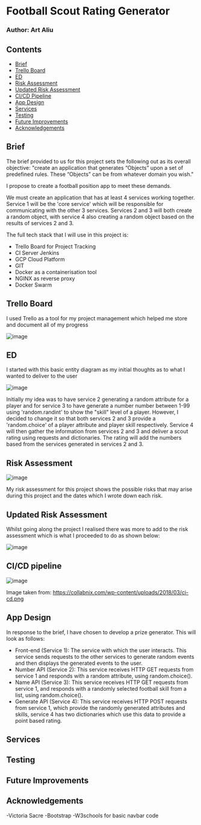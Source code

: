 # Football Scout Rating Generator

### Author: Art Aliu

## Contents

* [Brief](#Brief)
* [Trello Board](#Trello-Board)
* [ED](#ED)
* [Risk Assessment](#Risk-Assessment)
* [Updated Risk Assessment](#Updated-Risk-Assessment)
* [CI/CD Pipeline](#CI/CD-Pipeline)
* [App Design](#App-Design)
* [Services](#Services)
* [Testing](#Testing)
* [Future Improvements](#Future-Improvements)
* [Acknowledgements](#Acknowledgements)

## Brief

The brief provided to us for this project sets the following out as its overall objective: "create an application that generates “Objects” upon a set of predefined rules. These “Objects” can be from whatever domain you wish."

I propose to create a football position app to meet these demands.

We must create an application that has at least 4 services working together.
Service 1 will be the 'core service' which will be responsible for communicating with the other 3 services. Services 2 and 3 will both create a random object, with service 4 also creating a random object based on the results of services 2 and 3.

The full tech stack that I will use in this project is:
- Trello Board for Project Tracking
- CI Server Jenkins
- GCP Cloud Platform
- GIT
- Docker as a containerisation tool
- NGINX as reverse proxy
- Docker Swarm


## Trello Board

I used Trello as a tool for my project management which helped me store and document all of my progress

![image](https://user-images.githubusercontent.com/101266740/166707724-3043464a-fc17-48cd-8605-0ca453fec013.png)


## ED

I started with this basic entity diagram as my initial thoughts as to what I wanted to deliver to the user

![image](https://user-images.githubusercontent.com/101266740/166654334-70edc87d-0a57-46f6-a428-9cab5a0b12bd.png)

Initially my idea was to have service 2 generating a random attribute for a player and for service 3 to have generate a number number between 1-99 using 'random.randint' to show the "skill" level of a player. However, I decided to change it  so that both services 2 and 3 provide a 'random.choice' of a player attribute and player skill respectively. Service 4 will then gather the information from services 2 and 3 and deliver a scout rating using requests and dictionaries. The rating will add the numbers based from the services generated in services 2 and 3.

## Risk Assessment

![image](https://user-images.githubusercontent.com/101266740/166652051-3153ea9c-7667-4ed5-b7fc-bb4c8ce100fc.png)

My risk assessment for this project shows the possible risks that may arise during this project and the dates which I wrote down each risk.

## Updated Risk Assessment

Whilst going along the project I realised there was more to add to the risk assessment which is what I proceeded to do as shown below:

![image](https://user-images.githubusercontent.com/101266740/166706720-93649325-0df7-42f8-ad98-75114500f0c7.png)

## CI/CD pipeline 

![image](https://user-images.githubusercontent.com/101266740/165782428-cdfc021f-4c7f-4800-86b6-b59873daae2d.png)

Image taken from: https://collabnix.com/wp-content/uploads/2018/03/ci-cd.png

## App Design

In response to the brief, I have chosen to develop a prize generator. This will look as follows:

- Front-end (Service 1): The service with which the user interacts. This service sends requests to the other services to generate random events and then displays the generated events to the user.
- Number API (Service 2): This service receives HTTP GET requests from service 1 and responds with a random attribute, using random.choice().
- Name API (Service 3): This service receives HTTP GET requests from service 1, and responds with a randomly selected football skill from a list, using random.choice().
- Generate API (Service 4): This service receives HTTP POST requests from service 1, which provide the randomly generated attributes and skills, service 4 has two dictionaries which use this data to provide a point based rating.

## Services

## Testing

## Future Improvements

## Acknowledgements

-Victoria Sacre
-Bootstrap
-W3schools for basic navbar code
